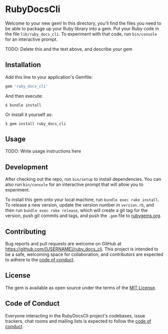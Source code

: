 # RubyDocsCli

Welcome to your new gem! In this directory, you'll find the files you need to be able to package up your Ruby library into a gem. Put your Ruby code in the file `lib/ruby_docs_cli`. To experiment with that code, run `bin/console` for an interactive prompt.

TODO: Delete this and the text above, and describe your gem

## Installation

Add this line to your application's Gemfile:

```ruby
gem 'ruby_docs_cli'
```

And then execute:

    $ bundle install

Or install it yourself as:

    $ gem install ruby_docs_cli

## Usage

TODO: Write usage instructions here

## Development

After checking out the repo, run `bin/setup` to install dependencies. You can also run `bin/console` for an interactive prompt that will allow you to experiment.

To install this gem onto your local machine, run `bundle exec rake install`. To release a new version, update the version number in `version.rb`, and then run `bundle exec rake release`, which will create a git tag for the version, push git commits and tags, and push the `.gem` file to [rubygems.org](https://rubygems.org).

## Contributing

Bug reports and pull requests are welcome on GitHub at https://github.com/[USERNAME]/ruby_docs_cli. This project is intended to be a safe, welcoming space for collaboration, and contributors are expected to adhere to the [code of conduct](https://github.com/[USERNAME]/ruby_docs_cli/blob/master/CODE_OF_CONDUCT.md).


## License

The gem is available as open source under the terms of the [MIT License](https://opensource.org/licenses/MIT).

## Code of Conduct

Everyone interacting in the RubyDocsCli project's codebases, issue trackers, chat rooms and mailing lists is expected to follow the [code of conduct](https://github.com/[USERNAME]/ruby_docs_cli/blob/master/CODE_OF_CONDUCT.md).
